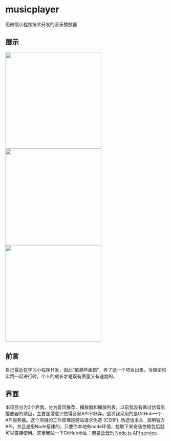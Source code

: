 # musicplayer
用微信小程序技术开发的音乐播放器

## 展示
<img src="https://github.com/Inchill/musicplayer/blob/master/images/show/recommend.png" width="300">
<img src="https://github.com/Inchill/musicplayer/blob/master/images/show/player.png" width="300">
<img src="https://github.com/Inchill/musicplayer/blob/master/images/show/playlist.png" width="300">

## 前言
自己最近在学习小程序开发，因此“依葫芦画瓢“，弄了这一个项目出来。当理论和实践一起进行时，个人的成长才是既有质量又有速度的。

## 界面
本项目分为3个界面，分为首页推荐、播放器和播放列表。以前我没有做过仿音乐播放器的项目，主要是潜意识觉得音频API不好弄。这次我采用的是GitHub一个API服务器。这个项目的工作原理是跨站请求伪造 (CSRF), 伪造请求头 , 调用官方 API，并且是用Node搭建的，只要你本地有node环境，拉取下来安装依赖包后就可以直接使用。这里我贴一下GitHub地址：[网易云音乐 Node.js API service](https://github.com/Binaryify/NeteaseCloudMusicApi).